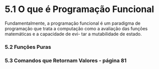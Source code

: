 # 5.1 O que é Programação Funcional

Fundamentalmente, a programação funcional é um paradigma de programação que
trata a computação como a avaliação das funções matemáticas e a capacidade de evi-
tar a mutabilidade de estado.

### 5.2 Funções Puras
### 5.3 Comandos que Retornam Valores - página 81
